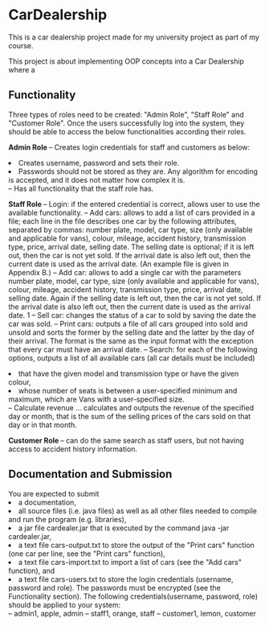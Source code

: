 # CarDealership
This is a car dealership project made for my university project as part of my course.

This project is about implementing OOP concepts into a Car Dealership where a


<h2> Functionality </h2> 

Three types of roles need to be created: "Admin Role", "Staff Role" and "Customer
Role". Once the users successfully log into the system, they should be able to access the below
functionalities according their roles.

<b> Admin Role </b>
– Creates login credentials for staff and customers as below:
<li> Creates username, password and sets their role. </li>
<li> Passwords should not be stored as they are. Any algorithm for encoding is accepted,
and it does not matter how complex it is. </li>
– Has all functionality that the staff role has.

<b> Staff Role </b>
– Login: if the entered credential is correct, allows user to use the available functionality.
– Add cars: allows to add a list of cars provided in a file; each line in the file describes one
car by the following attributes, separated by commas: number plate, model, car type, size
(only available and applicable for vans), colour, mileage, accident history, transmission type,
price, arrival date, selling date. The selling date is optional; if it is left out, then the car is not
yet sold. If the arrival date is also left out, then the current date is used as the arrival date.
(An example file is given in Appendix B.)
– Add car: allows to add a single car with the parameters number plate, model, car type, size
(only available and applicable for vans), colour, mileage, accident history, transmission type,
price, arrival date, selling date. Again if the selling date is left out, then the car is not yet sold.
If the arrival date is also left out, then the current date is used as the arrival date.
1
– Sell car: changes the status of a car to sold by saving the date the car was sold.
– Print cars: outputs a file of all cars grouped into sold and unsold and sorts the former by
the selling date and the latter by the day of their arrival. The format is the same as the input
format with the exception that every car must have an arrival date.
– Search: for each of the following options, outputs a list of all available cars (all car details
must be included)
<li> that have the given model and transmission type or have the given colour, </li>
<li> whose number of seats is between a user-specified minimum and maximum, which are Vans with a user-specified size. </li>
– Calculate revenue ... calculates and outputs the revenue of the specified day or month, that
is the sum of the selling prices of the cars sold on that day or in that month.

<b> Customer Role </b>
– can do the same search as staff users, but not having access to accident history information.


<h2> Documentation and Submission </h2> 
You are expected to submit
<li> a documentation, </li>
<li> all source files (i.e. java files) as well as all other files needed to compile and run the program (e.g.
libraries), </li>
<li> a jar file cardealer.jar that is executed by the command java -jar cardealer.jar, </li>
<li> a text file cars-output.txt to store the output of the "Print cars" function (one car per line, see
the "Print cars" function), </li>
<li> a text file cars-import.txt to import a list of cars (see the "Add cars" function), and </li>
<li> a text file cars-users.txt to store the login credentials (username, password and role). The passwords must be encrypted (see the Functionality section). The following credentials(username,
password, role) should be applied to your system: </li>
– admin1, apple, admin
– staff1, orange, staff
– customer1, lemon, customer
